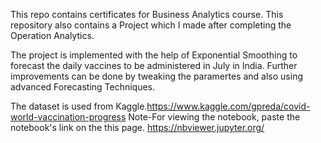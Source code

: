 This repo contains certificates for Business Analytics course.
This repository also contains a Project which I made after completing the Operation Analytics.

The project is implemented with the help of Exponential Smoothing to forecast the daily vaccines to be administered in July in India.
Further improvements can be done by tweaking the paramertes and also using advanced Forecasting Techniques.

The dataset is used from Kaggle.https://www.kaggle.com/gpreda/covid-world-vaccination-progress 
Note-For viewing the notebook, paste the notebook's link on the this page. https://nbviewer.jupyter.org/
